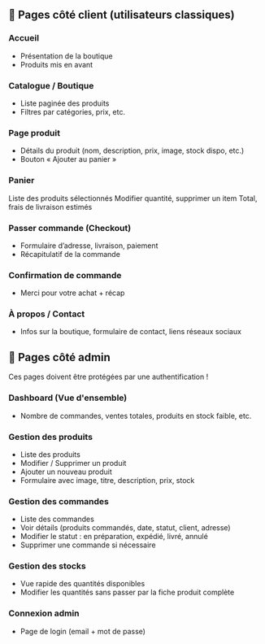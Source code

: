 ## 👤 Pages côté client (utilisateurs classiques)

### Accueil
- Présentation de la boutique
- Produits mis en avant

### Catalogue / Boutique
- Liste paginée des produits
- Filtres par catégories, prix, etc.

### Page produit
- Détails du produit (nom, description, prix, image, stock dispo, etc.)
- Bouton « Ajouter au panier »

### Panier
Liste des produits sélectionnés
Modifier quantité, supprimer un item
Total, frais de livraison estimés

### Passer commande (Checkout)
- Formulaire d’adresse, livraison, paiement
- Récapitulatif de la commande

### Confirmation de commande
- Merci pour votre achat + récap


### À propos / Contact
- Infos sur la boutique, formulaire de contact, liens réseaux sociaux

## 🔐 Pages côté admin

Ces pages doivent être protégées par une authentification !

### Dashboard (Vue d'ensemble)
- Nombre de commandes, ventes totales, produits en stock faible, etc.

### Gestion des produits
- Liste des produits
- Modifier / Supprimer un produit
- Ajouter un nouveau produit
- Formulaire avec image, titre, description, prix, stock

### Gestion des commandes
- Liste des commandes
- Voir détails (produits commandés, date, statut, client, adresse)
- Modifier le statut : en préparation, expédié, livré, annulé
- Supprimer une commande si nécessaire

### Gestion des stocks
- Vue rapide des quantités disponibles
- Modifier les quantités sans passer par la fiche produit complète

### Connexion admin
- Page de login (email + mot de passe)
